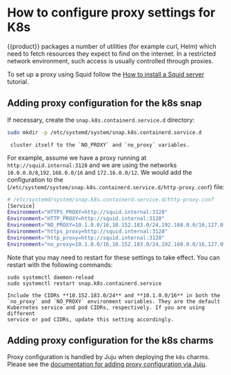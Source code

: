 # How to configure proxy settings for K8s

{{product}} packages a number of utilities (for example curl, Helm) which need
to fetch resources they expect to find on the internet. In a restricted
network environment, such access is usually controlled through proxies.

To set up a proxy using Squid follow the
[How to install a Squid server][squid] tutorial.

## Adding proxy configuration for the k8s snap

If necessary, create the `snap.k8s.containerd.service.d` directory:

```bash
sudo mkdir -p /etc/systemd/system/snap.k8s.containerd.service.d
```

```{note} It is important to add whatever address ranges are used by the
 cluster itself to the `NO_PROXY` and `no_proxy` variables.
```

For example, assume we have a proxy running at `http://squid.internal:3128` and
we are using the networks `10.0.0.0/8`,`192.168.0.0/16` and `172.16.0.0/12`.
We would add the configuration to the
(`/etc/systemd/system/snap.k8s.containerd.service.d/http-proxy.conf`) file:

```bash
# /etc/systemd/system/snap.k8s.containerd.service.d/http-proxy.conf
[Service]
Environment="HTTPS_PROXY=http://squid.internal:3128"
Environment="HTTP_PROXY=http://squid.internal:3128"
Environment="NO_PROXY=10.1.0.0/16,10.152.183.0/24,192.168.0.0/16,127.0.0.1,172.16.0.0/12"
Environment="https_proxy=http://squid.internal:3128"
Environment="http_proxy=http://squid.internal:3128"
Environment="no_proxy=10.1.0.0/16,10.152.183.0/24,192.168.0.0/16,127.0.0.1,172.16.0.0/12"
```

Note that you may need to restart for these settings to take effect.
You can restart with the following commands:

```
sudo systemctl daemon-reload
sudo systemctl restart snap.k8s.containerd.service
```


```{note}
Include the CIDRs **10.152.183.0/24** and **10.1.0.0/16** in both the
`no_proxy` and `NO_PROXY` environment variables. They are the default
Kubernetes service and pod CIDRs, respectively. If you are using different
service or pod CIDRs, update this setting accordingly.
```

## Adding proxy configuration for the k8s charms

Proxy configuration is handled by Juju when deploying the `k8s` charms. Please
see the [documentation for adding proxy configuration via Juju][juju-proxy].

<!-- LINKS -->

[juju-proxy]: ../../../charm/howto/proxy
[squid]: https://ubuntu.com/server/docs/how-to-install-a-squid-server
